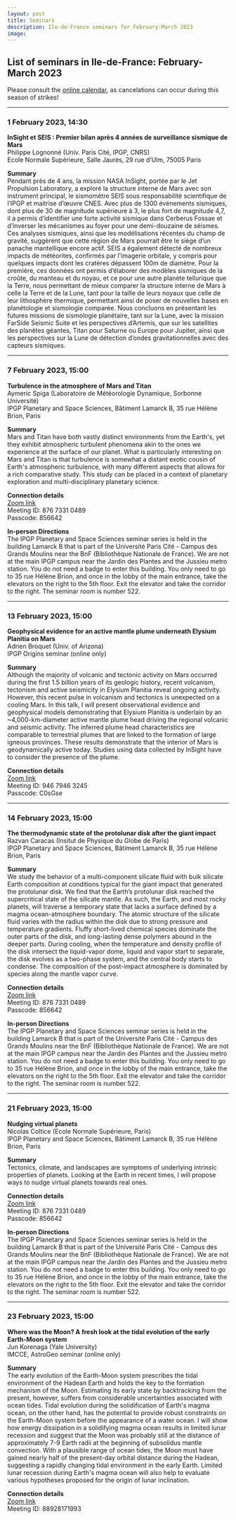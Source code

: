 ```yaml
---
layout: post
title: Seminars
description: Ile-de-France seminars for February-March 2023
image:
---
```


## List of seminars in Ile-de-France: February-March 2023
Please consult the [online calendar](https://www.ile-de-france-planets.fr/calendar.html), as cancelations can occur during this season of strikes!

---
### 1 February 2023, 14:30
**InSight et SEIS : Premier bilan après 4 années de surveillance sismique de Mars**<br />
Philippe Lognonné (Univ. Paris Cité, IPGP, CNRS)<br />
Ecole Normale Supérieure, Salle Jaurès, 29 rue d’Ulm, 75005 Paris

<b>Summary</b><br />
Pendant près de 4 ans, la mission NASA InSight, portée par le Jet Propulsion Laboratory, a exploré la structure interne de Mars avec son instrument principal, le sismomètre SEIS sous responsabilité scientifique de l’IPGP et maitrise d’œuvre CNES. Avec plus de 1300 événements sismiques, dont plus de 30 de magnitude supérieure à 3, le plus fort de magnitude 4,7, il a permis d’identifier une forte activité sismique dans Cerberus Fossae et d’inverser les mécanismes au foyer pour une demi-douzaine de séismes. Ces analyses sismiques, ainsi que les modélisations récentes du champ de gravité, suggèrent que cette région de Mars pourrait être le siège d’un panache mantellique encore actif. SEIS a également détecté de nombreux impacts de météorites, confirmés par l'imagerie orbitale, y compris pour quelques impacts dont les cratères dépassent 100m de diamètre. Pour la première, ces données ont permis d’élaborer des modèles sismiques de la croûte, du manteau et du noyau, et ce pour une autre planète tellurique que la Terre, nous permettant de mieux comparer la structure interne de Mars à celle la Terre et de la Lune, tant pour la taille de leurs noyaux que celle de leur lithosphère thermique, permettant ainsi de poser de nouvelles bases en planétologie et sismologie comparée.
Nous concluons en présentant les futures missions de sismologie planétaire, tant sur la Lune, avec la mission FarSide Seismic Suite et les perspectives d’Artemis, que sur les satellites des planètes géantes, Titan pour Saturne ou Europe pour Jupiter, ainsi que les perspectives sur la Lune de détection d’ondes gravitationnelles avec des capteurs sismiques.

---

### 7 February 2023, 15:00
**Turbulence in the atmosphere of Mars and Titan**<br>
Aymeric Spiga (Laboratoire de Météorologie Dynamique, Sorbonne Université)<br>
IPGP Planetary and Space Sciences, Bâtiment Lamarck B, 35 rue Hélène Brion, Paris

<b>Summary</b><br>
Mars and Titan have both vastly distinct environments from the Earth's, yet they exhibit atmospheric turbulent phenomena akin to the ones we experience at the surface of our planet. What is particularly interesting on Mars and Titan is that turbulence is somewhat a distant exotic cousin of Earth's atmospheric turbulence, with many different aspects that allows for a rich comparative study. This study can be placed in a context of planetary exploration and multi-disciplinary planetary science.

<b>Connection details</b><br />
[Zoom link](https://u-paris.zoom.us/j/87673310489?pwd=VC9Ic1VhRVZmRkYwUzZwbktzU1c1QT09)<br />
Meeting ID: 876 7331 0489<br />
Passcode: 856642<br />

<b>In-person Directions</b><br>
The IPGP Planetary and Space Sciences seminar series is held in the building Lamarck B that is part of the Université Paris Cité - Campus des Grands Moulins near the BnF (Bibliothèque Nationale de France). We are not at the main IPGP campus near the Jardin des Plantes and the Jussieu metro station. You do not need a badge to enter this building. You only need to go to 35 rue Hélène Brion, and once in the lobby of the main entrance, take the elevators on the right to the 5th floor. Exit the elevator and take the corridor to the right. The seminar room is number 522.

---

### 13 February 2023, 15:00
**Geophysical evidence for an active mantle plume underneath Elysium Planitia on Mars**<br />
Adrien Broquet (Univ. of Arizona)<br />
IPGP Origins seminar (online only)

<b>Summary</b><br />
Although the majority of volcanic and tectonic activity on Mars occurred during the first 1.5 billion years of its geologic history, recent volcanism, tectonism and active seismicity in Elysium Planitia reveal ongoing activity. However, this recent pulse in volcanism and tectonics is unexpected on a cooling Mars. In this talk, I will present observational evidence and geophysical models demonstrating that Elysium Planitia is underlain by an ~4,000-km-diameter active mantle plume head driving the regional volcanic and seismic activity. The inferred plume head characteristics are comparable to terrestrial plumes that are linked to the formation of large igneous provinces. These results demonstrate that the interior of Mars is geodynamically active today. Studies using data collected by InSight have to consider the presence of the plume.

<b>Connection details</b><br />
[Zoom link](https://cnrs.zoom.us/j/94679463245?pwd=RE0rL2YyNFp4ZE5tZ04vcm5HazZ1QT09)<br />
Meeting ID: 946 7946 3245<br />
Passcode: C0sGse<br />

---

### 14 February 2023, 15:00
**The thermodynamic state of the protolunar disk after the giant impact**<br />
Razvan Caracas (Insitut de Physique du Globe de Paris)<br />
IPGP Planetary and Space Sciences, Bâtiment Lamarck B, 35 rue Hélène Brion, Paris

<b>Summary</b><br />
We study the behavior of a multi-component silicate fluid with bulk silicate Earth composition at conditions typical for the giant impact that generated the protolunar disk. We find that the Earth’s protolunar disk reached the supercritical state of the silicate mantle. As such, the Earth, and most rocky planets, will traverse a temporary state that lacks a surface defined by a magma ocean-atmosphere boundary. The atomic structure of the silicate fluid varies with the radius within the disk due to strong pressure and temperature gradients. Fluffy short-lived chemical species dominate the outer parts of the disk, and long-lasting dense polymers abound in the deeper parts. During cooling,  when the temperature and density profile of the disk intersect the liquid-vapor dome, liquid and vapor start to separate, the disk evolves as a two-phase system, and the central body starts to condense. The composition of the post-impact atmosphere is dominated by species along the mantle vapor curve.

<b>Connection details</b><br />
[Zoom link](https://u-paris.zoom.us/j/87673310489?pwd=VC9Ic1VhRVZmRkYwUzZwbktzU1c1QT09)<br />
Meeting ID: 876 7331 0489<br />
Passcode: 856642<br />

<b>In-person Directions</b><br />
The IPGP Planetary and Space Sciences seminar series is held in the building Lamarck B that is part of the Université Paris Cité - Campus des Grands Moulins near the BnF (Bibliothèque Nationale de France). We are not at the main IPGP campus near the Jardin des Plantes and the Jussieu metro station. You do not need a badge to enter this building. You only need to go to 35 rue Hélène Brion, and once in the lobby of the main entrance, take the elevators on the right to the 5th floor. Exit the elevator and take the corridor to the right. The seminar room is number 522.

---

### 21 February 2023, 15:00
**Nudging virtual planets**<br>
Nicolas Coltice (Ecole Normale Supérieure, Paris)<br>
IPGP Planetary and Space Sciences, Bâtiment Lamarck B, 35 rue Hélène Brion, Paris

<b>Summary</b><br>
Tectonics, climate, and landscapes are symptoms of underlying intrinsic properties of planets. Looking at the Earth in recent times, I will propose ways to nudge virtual planets towards real ones.

<b>Connection details</b><br />
[Zoom link](https://u-paris.zoom.us/j/87673310489?pwd=VC9Ic1VhRVZmRkYwUzZwbktzU1c1QT09)<br />
Meeting ID: 876 7331 0489<br />
Passcode: 856642<br />

<b>In-person Directions</b><br>
The IPGP Planetary and Space Sciences seminar series is held in the building Lamarck B that is part of the Université Paris Cité - Campus des Grands Moulins near the BnF (Bibliothèque Nationale de France). We are not at the main IPGP campus near the Jardin des Plantes and the Jussieu metro station. You do not need a badge to enter this building. You only need to go to 35 rue Hélène Brion, and once in the lobby of the main entrance, take the elevators on the right to the 5th floor. Exit the elevator and take the corridor to the right. The seminar room is number 522.

---

### 23 February 2023, 15:00
**Where was the Moon? A fresh look at the tidal evolution of the early Earth-Moon system**<br>
Jun Korenaga (Yale University)<br>
IMCCE, AstroGeo seminar (online only)

<b>Summary</b><br>
The early evolution of the Earth-Moon system prescribes the tidal environment of the Hadean Earth and holds the key to the formation mechanism of the Moon. Estimating its early state by backtracking from the present, however, suffers from considerable uncertainties associated with ocean tides. Tidal evolution during the solidification of Earth's magma ocean, on the other hand, has the potential to provide robust constraints on the Earth-Moon system before the appearance of a water ocean. I will show how energy dissipation in a solidifying magma ocean results in limited lunar recession and suggest that the Moon was probably still at the distance of approximately 7-9 Earth radii at the beginning of subsolidus mantle convection. With a plausible range of ocean tides, the Moon must have gained nearly half of the present-day orbital distance during the Hadean, suggesting a rapidly changing tidal environment in the early Earth. Limited lunar recession during Earth's magma ocean will also help to evaluate various hypotheses proposed for the origin of lunar inclination.

<b>Connection details</b><br />
[Zoom link](https://us02web.zoom.us/j/88928171993)<br />
Meeting ID: 88928171993<br />
